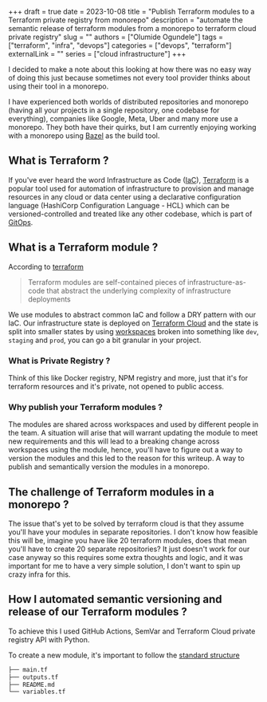 +++
draft = true
date = 2023-10-08
title = "Publish Terraform modules to a Terraform private registry from monorepo"
description = "automate the semantic release of terraform modules from a monorepo to terraform cloud private registry"
slug = ""
authors = ["Olumide Ogundele"]
tags = ["terraform", "infra", "devops"]
categories = ["devops", "terraform"]
externalLink = ""
series = ["cloud infrastructure"]
+++

I decided to make a note about this looking at how there was no easy way of doing this just because sometimes not
every tool provider thinks about using their tool in a monorepo.

I have experienced both worlds of distributed repositories and monorepo (having all your projects in a single repository,
one codebase for everything), companies like Google, Meta, Uber and many more use a monorepo. They both have their quirks,
but I am currently enjoying working with a monorepo using [Bazel](https://bazel.build/) as the build tool.


## What is Terraform ?

If you've ever heard the word Infrastructure as Code ([IaC](https://learn.microsoft.com/en-us/devops/deliver/what-is-infrastructure-as-code)),
[Terraform](https://developer.hashicorp.com/terraform/docs) is a popular tool used for automation of infrastructure
to provision and manage resources in any cloud or data center using a declarative configuration language (HashiCorp Configuration Language - HCL)
which can be versioned-controlled and treated like any other codebase, which is part of [GitOps](https://about.gitlab.com/topics/gitops/).

## What is a Terraform module ?

According to [terraform](https://developer.hashicorp.com/terraform/tutorials/modules/pattern-module-creation)
> Terraform modules are self-contained pieces of infrastructure-as-code that abstract the underlying complexity of infrastructure deployments

We use modules to abstract common IaC and follow a DRY pattern with our IaC. Our infrastructure state is deployed on
[Terraform Cloud](https://www.hashicorp.com/products/terraform) and the state is split into smaller states by
using [workspaces](https://developer.hashicorp.com/terraform/cloud-docs/workspaces/creating) broken into something
like `dev`, `staging` and `prod`, you can go a bit granular in your project.

### What is Private Registry ?

Think of this like Docker registry, NPM registry and more, just that it's for terraform resources and it's private, not
opened to public access.

### Why publish your Terraform modules ?

The modules are shared across workspaces and used by different people in the team. A situation will arise that will
warrant updating the module to meet new requirements and this will lead to a breaking change across workspaces using
the module, hence, you'll have to figure out a way to version the modules and this led to the reason for this writeup.
A way to publish and semantically version the modules in a monorepo.

## The challenge of Terraform modules in a monorepo ?

The issue that's yet to be solved by terraform cloud is that they assume you'll have your modules in separate repositories.
I don't know how feasible this will be, imagine you have like 20 terraform modules, does that mean you'll have to create
20 separate repositories? It just doesn't work for our case anyway so this requires some extra thoughts and logic, and
it was important for me to have a very simple solution, I don't want to spin up crazy infra for this.

## How I automated semantic versioning and release of our Terraform modules ?

To achieve this I used GitHub Actions, SemVar and Terraform Cloud private registry API with Python.

To create a new module, it's important to follow the [standard structure](https://developer.hashicorp.com/terraform/language/modules/develop/structure)

```md
├── main.tf
├── outputs.tf
├── README.md
└── variables.tf
```